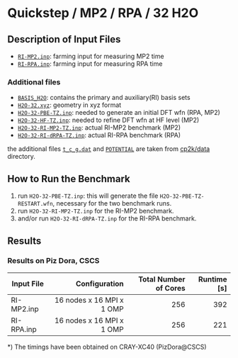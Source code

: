 # Quickstep / MP2 / RPA / 32 H2O

## Description of Input Files

- [`RI-MP2.inp`](RI-MP2.inp): farming input for measuring MP2 time
- [`RI-RPA.inp`](RI-RPA.inp): farming input for measuring RPA time

### Additional files

- [`BASIS_H2O`](BASIS_H2O): contains the primary and auxiliary(RI) basis sets
- [`H2O-32.xyz`](H2O-32.xyz): geometry in xyz format
- [`H2O-32-PBE-TZ.inp`](H2O-32-PBE-TZ.inp):
  needed to generate an initial DFT wfn (RPA, MP2)
- [`H2O-32-HF-TZ.inp`](H2O-32-HF-TZ.inp):
  needed to refine DFT wfn at HF level (MP2)
- [`H2O-32-RI-MP2-TZ.inp`](H2O-32-RI-MP2-TZ.inp): actual RI-MP2 benchmark (MP2)
- [`H2O-32-RI-dRPA-TZ.inp`](H2O-32-RI-dRPA-TZ.inp): actual RI-RPA benchmark (RPA)

the additional files [`t_c_g.dat`](../../../data/t_c_g.dat) and [`POTENTIAL`](../../../data/POTENTIAL)
are taken from [cp2k/data](../../../data) directory.

## How to Run the Benchmark

1. run `H2O-32-PBE-TZ.inp`: this will generate the file `H2O-32-PBE-TZ-RESTART.wfn`,
   necessary for the two benchmark runs.
1. run `H2O-32-RI-MP2-TZ.inp` for the RI-MP2 benchmark.
1. and/or run `H2O-32-RI-dRPA-TZ.inp` for the RI-RPA benchmark.

## Results

### Results on Piz Dora, CSCS

| Input File |             Configuration | Total Number of Cores | Runtime \[s\] |
| ---------- | ------------------------: | --------------------: | ------------: |
| RI-MP2.inp | 16 nodes x 16 MPI x 1 OMP |                   256 |           392 |
| RI-RPA.inp | 16 nodes x 16 MPI x 1 OMP |                   256 |           221 |

\*) The timings have been obtained on CRAY-XC40 (PizDora@CSCS)
